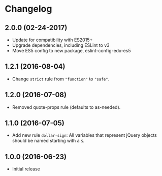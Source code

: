 # Changelog

## 2.0.0 (02-24-2017)
* Update for compatibility with ES2015+
* Upgrade dependencies, including ESLint to v3
* Move ES5 config to new package, eslint-config-edx-es5

## 1.2.1 (2016-08-04)
* Change `strict` rule from `"function"` to `"safe"`.

## 1.2.0 (2016-07-08)
* Removed quote-props rule (defaults to as-needed).

## 1.1.0 (2016-07-05)
* Add new rule `dollar-sign`: All variables that represent jQuery objects should be named starting with a `$`.

## 1.0.0 (2016-06-23)
* Initial release
